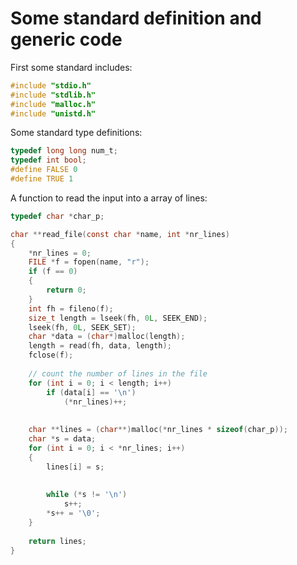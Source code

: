 # Some standard definition and generic code

First some standard includes:

```c
#include "stdio.h"
#include "stdlib.h"
#include "malloc.h"
#include "unistd.h"
```

Some standard type definitions:
```c
typedef long long num_t;
typedef int bool;
#define FALSE 0
#define TRUE 1

```

A function to read the input into a array of lines:

```c
typedef char *char_p;

char **read_file(const char *name, int *nr_lines)
{
    *nr_lines = 0;
    FILE *f = fopen(name, "r");
    if (f == 0)
    {
        return 0;
    }
    int fh = fileno(f);
    size_t length = lseek(fh, 0L, SEEK_END);
    lseek(fh, 0L, SEEK_SET);
    char *data = (char*)malloc(length);
    length = read(fh, data, length);
    fclose(f);
    
    // count the number of lines in the file
    for (int i = 0; i < length; i++)
        if (data[i] == '\n')
            (*nr_lines)++;
    
    
    char **lines = (char**)malloc(*nr_lines * sizeof(char_p));
    char *s = data;
    for (int i = 0; i < *nr_lines; i++)
    {
        lines[i] = s;
        
        
        while (*s != '\n')
            s++;
        *s++ = '\0';
    }
    
    return lines;
}
```
